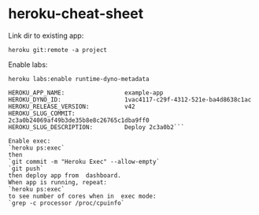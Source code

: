 # heroku-cheat-sheet

Link dir to existing app:

`heroku git:remote -a project`

Enable labs:

`heroku labs:enable runtime-dyno-metadata`

```HEROKU_APP_ID:                   9daa2797-e49b-4624-932f-ec3f9688e3da
HEROKU_APP_NAME:                 example-app
HEROKU_DYNO_ID:                  1vac4117-c29f-4312-521e-ba4d8638c1ac
HEROKU_RELEASE_VERSION:          v42
HEROKU_SLUG_COMMIT:              2c3a0b24069af49b3de35b8e8c26765c1dba9ff0
HEROKU_SLUG_DESCRIPTION:         Deploy 2c3a0b2```

Enable exec:
`heroku ps:exec`
then
`git commit -m "Heroku Exec" --allow-empty`
`git push`
then deploy app from  dashboard.
When app is running, repeat:
`heroku ps:exec`
to see number of cores when in  exec mode:
`grep -c processor /proc/cpuinfo`
